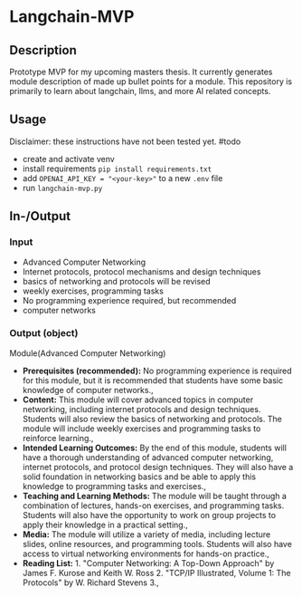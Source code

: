 # Langchain-MVP
## Description
Prototype MVP for my upcoming masters thesis. It currently generates module description of made up bullet points for a module. This repository is primarily to learn about langchain, llms, and more AI related concepts.

## Usage
Disclaimer: these instructions have not been tested yet. #todo
- create and activate venv
- install requirements `pip install requirements.txt`
- add `OPENAI_API_KEY = "<your-key>"` to a new `.env` file
- run `langchain-mvp.py`

## In-/Output
### Input
- Advanced Computer Networking
- Internet protocols, protocol mechanisms and design techniques
- basics of networking and protocols will be revised
- weekly exercises, programming tasks
- No programming experience required, but recommended
- computer networks

### Output (object)

Module(Advanced Computer Networking)

- **Prerequisites (recommended):** No programming experience is required for this module, but it is recommended that students have some basic knowledge of computer networks.,
- **Content:** This module will cover advanced topics in computer networking, including internet protocols and design techniques. Students will also review the basics of networking and protocols. The module will include weekly exercises and programming tasks to reinforce learning.,
- **Intended Learning Outcomes:**
By the end of this module, students will have a thorough understanding of advanced computer networking, internet protocols, and protocol design techniques. They will also have a solid foundation in networking basics and be able to apply this knowledge to programming tasks and exercises.,
- **Teaching and Learning Methods:** The module will be taught through a combination of lectures, hands-on exercises, and programming tasks. Students will also have the opportunity to work on group projects to apply their knowledge in a practical setting.,
- **Media:** The module will utilize a variety of media, including lecture slides, online resources, and programming tools. Students will also have access to virtual networking environments for hands-on practice.,
- **Reading List:** 1. "Computer Networking: A Top-Down Approach" by James F. Kurose and Keith W. Ross 2. "TCP/IP Illustrated, Volume 1: The Protocols" by W. Richard Stevens 3.,